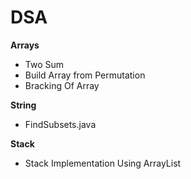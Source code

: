 # DSA

**Arrays**
- Two Sum
- Build Array from Permutation 
- Bracking Of Array



**String**
- FindSubsets.java


**Stack**
- Stack Implementation Using ArrayList
